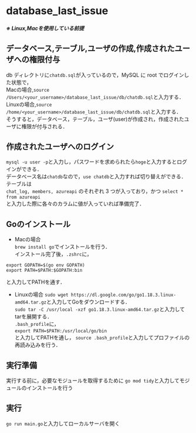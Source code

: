 # database_last_issue

##### ※ Linux,Macを使用している前提  

## データベース,テーブル,ユーザの作成,作成されたユーザへの権限付与

db ディレクトリに`chatdb.sql`が入っているので，MySQL に root でログインした状態で，  
Macの場合,`source /Users/<your_username>/database_last_issue/db/chatdb.sql`と入力する．  
Linuxの場合,`source /home/<your_username>/database_last_issue/db/chatdb.sql`と入力する．  
そうすると，データベース，テーブル，ユーザ(user)が作成され，作成されたユーザに権限が付与される．  

## 作成されたユーザへのログイン

`mysql -u user -p`と入力し，パスワードを求められたら`hoge`と入力するとログインができる．  
データベース名は`chatdb`なので，`use chatdb`と入力すれば切り替えができる．テーブルは  
`chat_log, members, azureapi` のそれぞれ 3 つが入っており，かつ `select * from azureapi`  
と入力した際に各々のカラムに値が入っていれば準備完了．  

## Goのインストール
- Macの場合  
`brew install go`でインストールを行う．    
インストール完了後，`.zshrc`に，  
```
export GOPATH=$(go env GOPATH)
export PATH=$PATH:$GOPATH:bin
```
と入力してPATHを通す．  

- Linuxの場合
`sudo wget https://dl.google.com/go/go1.18.3.linux-amd64.tar.gz`と入力してGoをダウンロードする．  
`sudo tar -C /usr/local -xzf go1.18.3.linux-amd64.tar.gz`と入力してtarを展開する．  
`.bash_profile`に，  
`export PATH=$PATH:/usr/local/go/bin`  
と入力してPATHを通し，
`source .bash_profile`と入力してプロファイルの再読み込みを行う．　　


## 実行準備

実行する前に，必要なモジュールを取得するために
`go mod tidy`と入力してモジュールのインストールを行う

## 実行

`go run main.go`と入力してローカルサーバを開く
